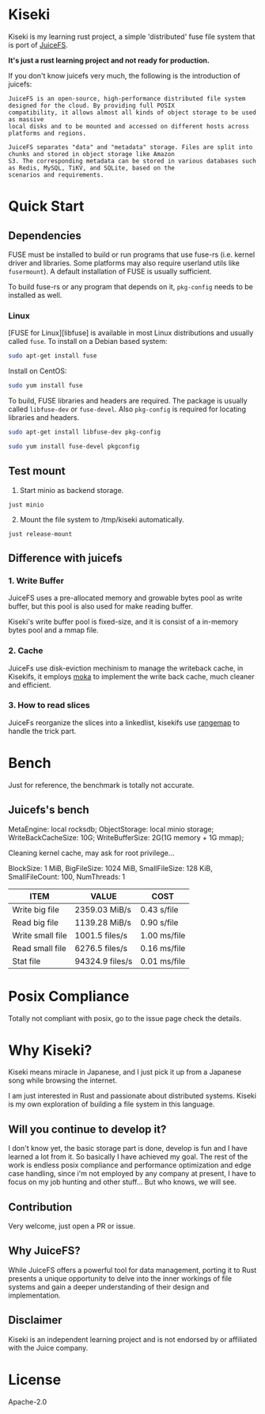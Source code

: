 # Kiseki

Kiseki is my learning rust project, a simple 'distributed' fuse file system that is port
of [JuiceFS](https://github.com/juicedata/juicefs).

**It's just a rust learning project and not ready for production.**

If you don't know juicefs very much, the following is the introduction of juicefs:

```
JuiceFS is an open-source, high-performance distributed file system designed for the cloud. By providing full POSIX
compatibility, it allows almost all kinds of object storage to be used as massive
local disks and to be mounted and accessed on different hosts across platforms and regions.

JuiceFS separates "data" and "metadata" storage. Files are split into chunks and stored in object storage like Amazon
S3. The corresponding metadata can be stored in various databases such as Redis, MySQL, TiKV, and SQLite, based on the
scenarios and requirements.
```

# Quick Start

## Dependencies

FUSE must be installed to build or run programs that use fuse-rs (i.e. kernel driver and libraries. Some platforms may
also require userland utils like `fusermount`). A default installation of FUSE is usually sufficient.

To build fuse-rs or any program that depends on it, `pkg-config` needs to be installed as well.

### Linux

[FUSE for Linux][libfuse] is available in most Linux distributions and usually called `fuse`. To install on a Debian
based system:

```sh
sudo apt-get install fuse
```

Install on CentOS:

```sh
sudo yum install fuse
```

To build, FUSE libraries and headers are required. The package is usually called `libfuse-dev` or `fuse-devel`.
Also `pkg-config` is required for locating libraries and headers.

```sh
sudo apt-get install libfuse-dev pkg-config
```

```sh
sudo yum install fuse-devel pkgconfig
```

## Test mount

1. Start minio as backend storage.

```shell
just minio
```

2. Mount the file system to /tmp/kiseki automatically.

```shell
just release-mount
```

## Difference with juicefs

### 1. Write Buffer

JuiceFS uses a pre-allocated memory and growable bytes pool as write buffer,
but this pool is also used for make reading buffer.

Kiseki's write buffer pool is fixed-size, and it is consist of a in-memory bytes
pool and a mmap file.

### 2. Cache

JuiceFs use disk-eviction mechinism to manage the writeback cache,
in Kisekifs, it employs [moka](https://github.com/moka-rs/moka) to implement the
write back cache, much cleaner and efficient.

### 3. How to read slices

JuiceFs reorganize the slices into a linkedlist, kisekifs use [rangemap](https://github.com/jeffparsons/rangemap) to
handle the trick part.

# Bench

Just for reference, the benchmark is totally not accurate.

## Juicefs's bench

MetaEngine: local rocksdb;
ObjectStorage: local minio storage;
WriteBackCacheSize: 10G;
WriteBufferSize: 2G(1G memory + 1G mmap);

Cleaning kernel cache, may ask for root privilege...

BlockSize: 1 MiB, BigFileSize: 1024 MiB, SmallFileSize: 128 KiB, SmallFileCount: 100, NumThreads: 1

| ITEM             | VALUE           | COST         |
|------------------|-----------------|--------------|
| Write big file   | 2359.03 MiB/s   | 0.43 s/file  |
| Read big file    | 1139.28 MiB/s   | 0.90 s/file  |
| Write small file | 1001.5 files/s  | 1.00 ms/file |
| Read small file  | 6276.5 files/s  | 0.16 ms/file |
| Stat file        | 94324.9 files/s | 0.01 ms/file |

# Posix Compliance

Totally not compliant with posix, go to the issue page check the details.

# Why Kiseki?

Kiseki means miracle in Japanese, and I just pick it up from a Japanese
song while browsing the internet.

I am just interested in Rust and passionate about distributed systems.
Kiseki is my own exploration of building a file system in this language.

## Will you continue to develop it?

I don't know yet, the basic storage part is done, develop is fun and I have learned
a lot from it. So basically I have achieved my goal.
The rest of the work is endless posix compliance and performance optimization and
edge case handling, since i'm not employed by any company at present,
I have to focus on my job hunting and other stuff...
But who knows, we will see.

## Contribution

Very welcome, just open a PR or issue.

## Why JuiceFS?

While JuiceFS offers a powerful tool for data management,
porting it to Rust presents a unique opportunity to delve
into the inner workings of file systems and gain a deeper
understanding of their design and implementation.

## Disclaimer

Kiseki is an independent learning project
and is not endorsed by or affiliated with the Juice company.

# License

Apache-2.0

